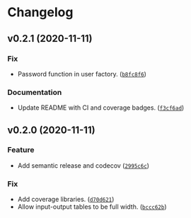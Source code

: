 # Changelog

<!--next-version-placeholder-->

## v0.2.1 (2020-11-11)
### Fix
* Password function in user factory. ([`b8fc8f6`](https://github.com/RyanFleck/Xalgo-System-Prototype/commit/b8fc8f6d513ad59ad33e0788d4dd5ce3f6abd484))

### Documentation
* Update README with CI and coverage badges. ([`f3cf6ad`](https://github.com/RyanFleck/Xalgo-System-Prototype/commit/f3cf6ad5e5b9cb08be9b9811fa932f98536f8758))

## v0.2.0 (2020-11-11)
### Feature
* Add semantic release and codecov ([`2995c6c`](https://github.com/RyanFleck/Xalgo-System-Prototype/commit/2995c6c791f22511ca56577e32f72b9f99a35ef5))

### Fix
* Add coverage libraries. ([`d70d621`](https://github.com/RyanFleck/Xalgo-System-Prototype/commit/d70d621b3ceb60d8b21fb04c3b462248e981b8cf))
* Allow input-output tables to be full width. ([`bccc62b`](https://github.com/RyanFleck/Xalgo-System-Prototype/commit/bccc62b1694c9bc14ceae7c3e3c1edaef3c9f63a))
